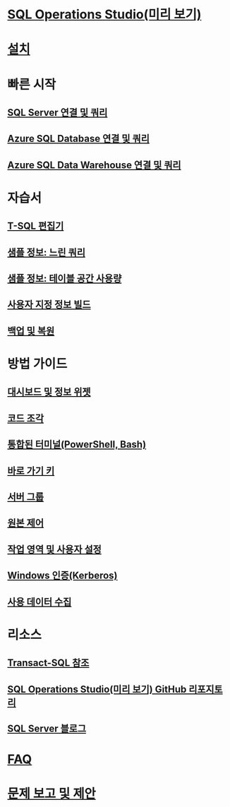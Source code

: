 # [SQL Operations Studio(미리 보기)](what-is.md)
# [설치](download.md)
# 빠른 시작
## [SQL Server 연결 및 쿼리](quickstart-sql-server.md)
## [Azure SQL Database 연결 및 쿼리](quickstart-sql-database.md)
## [Azure SQL Data Warehouse 연결 및 쿼리](quickstart-sql-dw.md)
# 자습서
## [T-SQL 편집기](tutorial-sql-editor.md) 
## [샘플 정보: 느린 쿼리](tutorial-qds-sql-server.md)
## [샘플 정보: 테이블 공간 사용량](tutorial-table-space-sql-server.md)
## [사용자 지정 정보 빌드](tutorial-build-custom-insight-sql-server.md) 
## [백업 및 복원](tutorial-backup-restore-sql-server.md)
# 방법 가이드
## [대시보드 및 정보 위젯](insight-widgets.md)
## [코드 조각](code-snippets.md)
## [통합된 터미널(PowerShell, Bash)](integrated-terminal.md)
## [바로 가기 키](keyboard-shortcuts.md)
## [서버 그룹](server-groups.md)
## [원본 제어](source-control.md)
## [작업 영역 및 사용자 설정](settings.md)
## [Windows 인증(Kerberos)](enable-kerberos.md)
## [사용 데이터 수집](usage-data-collection.md)
# 리소스
## [Transact-SQL 참조](../t-sql/language-reference.md)
## [SQL Operations Studio(미리 보기) GitHub 리포지토리](https://www.github.com/Microsoft/SqlOpsStudio)
## [SQL Server 블로그](https://blogs.technet.microsoft.com/dataplatforminsider/)
# [FAQ](faq.md)
# [문제 보고 및 제안](https://github.com/microsoft/sqlopsstudio/issues)
